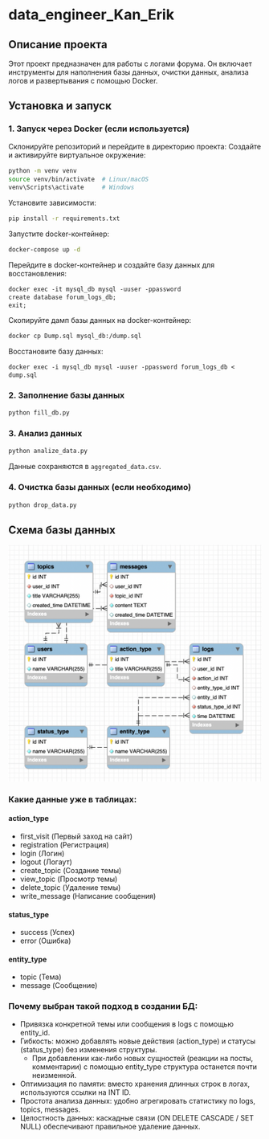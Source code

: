 # data_engineer_Kan_Erik

## Описание проекта
Этот проект предназначен для работы с логами форума. Он включает инструменты для наполнения базы данных, очистки данных, анализа логов и развертывания с помощью Docker.

## Установка и запуск
### 1. Запуск через Docker (если используется)
Склонируйте репозиторий и перейдите в директорию проекта:
Создайте и активируйте виртуальное окружение:
```sh
python -m venv venv
source venv/bin/activate  # Linux/macOS
venv\Scripts\activate     # Windows
```
Установите зависимости:
```sh
pip install -r requirements.txt
```
Запустите docker-контейнер:
```sh
docker-compose up -d
```
Перейдите в docker-контейнер и создайте базу данных для восстановления:
```
docker exec -it mysql_db mysql -uuser -ppassword
create database forum_logs_db;
exit;
```
Скопируйте дамп базы данных на docker-контейнер:
```sh
docker cp Dump.sql mysql_db:/dump.sql
```
Восстановите базу данных:
```
docker exec -i mysql_db mysql -uuser -ppassword forum_logs_db < dump.sql
```

### 2. Заполнение базы данных
```sh
python fill_db.py
```

### 3. Анализ данных
```sh
python analize_data.py
```
Данные сохраняются в `aggregated_data.csv`.

### 4. Очистка базы данных (если необходимо)
```sh
python drop_data.py
```

## Схема базы данных
![Описание схемы БД](DOCS/DB_EER_diagram.png)

### Какие данные уже в таблицах:
#### action_type
- first_visit (Первый заход на сайт)
- registration (Регистрация)
- login (Логин)
- logout (Логаут)
- create_topic (Создание темы)
- view_topic (Просмотр темы)
- delete_topic (Удаление темы)
- write_message (Написание сообщения)

#### status_type 
- success (Успех)
- error (Ошибка)

#### entity_type 
- topic (Тема)
- message (Сообщение)

### Почему выбран такой подход в создании БД:
- Привязка конкретной темы или сообщения в logs с помощью entity_id.
- Гибкость: можно добавлять новые действия (action_type) и статусы (status_type) без изменения структуры.
  - При добавлении как-либо новых сущностей (реакции на посты, комментарии) с помощью entity_type структура останется почти неизменной.
- Оптимизация по памяти: вместо хранения длинных строк в логах, используются ссылки на INT ID.
- Простота анализа данных: удобно агрегировать статистику по logs, topics, messages.
- Целостность данных: каскадные связи (ON DELETE CASCADE / SET NULL) обеспечивают правильное удаление данных.


